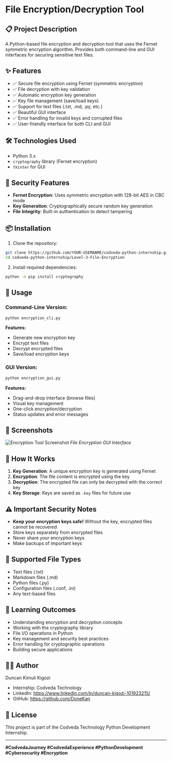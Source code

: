 
# File Encryption/Decryption Tool

## 📋 Project Description
A Python-based file encryption and decryption tool that uses the Fernet symmetric encryption algorithm. Provides both command-line and GUI interfaces for securing sensitive text files.

## ✨ Features
- ✅ Secure file encryption using Fernet (symmetric encryption)
- ✅ File decryption with key validation
- ✅ Automatic encryption key generation
- ✅ Key file management (save/load keys)
- ✅ Support for text files (.txt, .md, .py, etc.)
- ✅ Beautiful GUI interface
- ✅ Error handling for invalid keys and corrupted files
- ✅ User-friendly interface for both CLI and GUI

## 🛠️ Technologies Used
- Python 3.x
- `cryptography` library (Fernet encryption)
- `tkinter` for GUI

## 🔐 Security Features
- **Fernet Encryption**: Uses symmetric encryption with 128-bit AES in CBC mode
- **Key Generation**: Cryptographically secure random key generation
- **File Integrity**: Built-in authentication to detect tampering

## 📦 Installation

1. Clone the repository:
```bash
git clone https://github.com/YOUR-USERNAME/codveda-python-internship.git
cd codveda-python-internship/Level-3-File-Encryption
```

2. Install required dependencies:
```bash
python -m pip install cryptography
```

## 🚀 Usage

### Command-Line Version:
```bash
python encryption_cli.py
```

**Features:**
- Generate new encryption key
- Encrypt text files
- Decrypt encrypted files
- Save/load encryption keys

### GUI Version:
```bash
python encryption_gui.py
```

**Features:**
- Drag-and-drop interface (browse files)
- Visual key management
- One-click encryption/decryption
- Status updates and error messages

## 📸 Screenshots
![Encryption Tool Screenshot](screenshot.png)
*File Encryption GUI Interface*

## 🎯 How It Works

1. **Key Generation**: A unique encryption key is generated using Fernet
2. **Encryption**: The file content is encrypted using the key
3. **Decryption**: The encrypted file can only be decrypted with the correct key
4. **Key Storage**: Keys are saved as `.key` files for future use

## ⚠️ Important Security Notes
- **Keep your encryption keys safe!** Without the key, encrypted files cannot be recovered
- Store keys separately from encrypted files
- Never share your encryption keys
- Make backups of important keys

## 📝 Supported File Types
- Text files (.txt)
- Markdown files (.md)
- Python files (.py)
- Configuration files (.conf, .ini)
- Any text-based files

## 🎯 Learning Outcomes
- Understanding encryption and decryption concepts
- Working with the cryptography library
- File I/O operations in Python
- Key management and security best practices
- Error handling for cryptographic operations
- Building secure applications

## 👨‍💻 Author
Duncan Kimuli Kigozi
- Internship: Codveda Technology
- LinkedIn: https://www.linkedin.com/in/duncan-kigozi-101923215/
- GitHub: https://github.com/DoneKan

## 📝 License
This project is part of the Codveda Technology Python Development Internship.

---

**#CodvedaJourney #CodvedaExperience #PythonDevelopment #Cybersecurity #Encryption**
